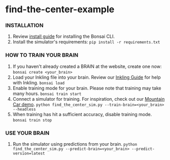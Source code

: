 # find-the-center-example

### INSTALLATION
1. Review [install guide](http://docs.bons.ai/getting-started.html#install-prerequisites) for installing the Bonsai CLI.
2. Install the simulator's requirements:
       `pip install -r requirements.txt`

### HOW TO TRAIN YOUR BRAIN
1. If you haven't already created a BRAIN at the website, create one now:
       `bonsai create <your_brain>`
2. Load your Inkling file into your brain. Review our [Inkling Guide](http://docs.bons.ai/inkling.html) for help with Inkling.
       `bonsai load`
3. Enable training mode for your brain. Please note that training may take many hours.
       `bonsai train start`
4. Connect a simulator for training. For inspiration, check out our [Mountain Car demo](https://github.com/BonsaiAI/gym-mountaincar-sample).
       `python find_the_center_sim.py --train-brain=<your_brain> --headless`
5. When training has hit a sufficient accuracy, disable training mode.
       `bonsai train stop`

### USE YOUR BRAIN

1. Run the simulator using predictions from your brain.
       `python find_the_center_sim.py --predict-brain=<your_brain> --predict-version=latest`
